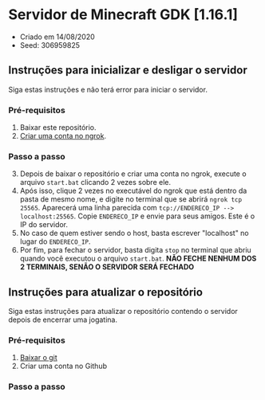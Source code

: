 # Servidor de Minecraft GDK [1.16.1]
* Criado em 14/08/2020
* Seed: 306959825

## Instruções para inicializar e desligar o servidor
Siga estas instruções e não terá error para iniciar o servidor.

### Pré-requisitos
1. Baixar este repositório.
2. [Criar uma conta no ngrok](https://ngrok.com/).

### Passo a passo
3. Depois de baixar o repositório e criar uma conta no ngrok, execute o arquivo ```start.bat``` clicando 2 vezes sobre ele.
4. Após isso, clique 2 vezes no executável do ngrok que está dentro da pasta de mesmo nome, e digite no terminal que se abrirá ```ngrok tcp 25565```. Aparecerá uma linha parecida com ```tcp://ENDERECO_IP --> localhost:25565```. Copie ```ENDERECO_IP``` e envie para seus amigos. Este é o IP do servidor.
7. No caso de quem estiver sendo o host, basta escrever "localhost" no lugar do ```ENDERECO_IP```.
8. Por fim, para fechar o servidor, basta digita ```stop``` no terminal que abriu quando você executou o arquivo ```start.bat```.
**NÃO FECHE NENHUM DOS 2 TERMINAIS, SENÃO O SERVIDOR SERÁ FECHADO**

## Instruções para atualizar o repositório
Siga estas instruções para atualizar o repositório contendo o servidor depois de encerrar uma jogatina.

### Pré-requisitos
1. [Baixar o git](https://git-scm.com/downloads)
2. Criar uma conta no Github

### Passo a passo
